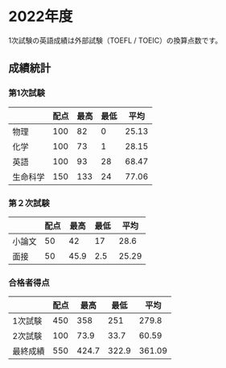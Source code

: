 # 2022年度
1次試験の英語成績は外部試験（TOEFL / TOEIC）の換算点数です。

## 成績統計

### 第1次試験

|          | 配点 | 最高 | 最低 | 平均  |
| -------- | ---- | ---- | ---- | ----- |
| 物理     | 100  | 82   | 0    | 25.13 |
| 化学     | 100  | 73   | 1    | 28.15 |
| 英語     | 100  | 93   | 28   | 68.47 |
| 生命科学 | 150  | 133  | 24   | 77.06 |

### 第２次試験

|        | 配点 | 最高 | 最低 | 平均  |
| ------ | ---- | ---- | ---- | ----- |
| 小論文 | 50   | 42   | 17   | 28.6  |
| 面接   | 50   | 45.9 | 2.5  | 25.29 |

### 合格者得点

|          | 配点 | 最高  | 最低  | 平均   |
| -------- | ---- | ----- | ----- | ------ |
| 1次試験  | 450  | 358   | 251   | 279.8  |
| 2次試験  | 100  | 73.9  | 33.7  | 60.59  |
| 最終成績 | 550  | 424.7 | 322.9 | 361.09 |
